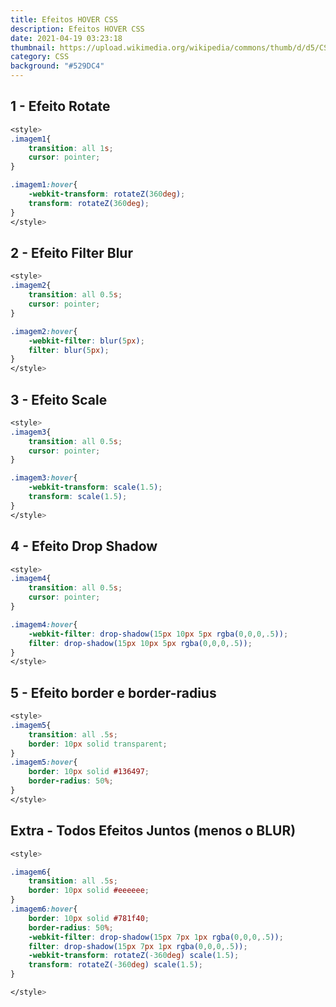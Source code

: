 ```yaml
---
title: Efeitos HOVER CSS
description: Efeitos HOVER CSS
date: 2021-04-19 03:23:18
thumbnail: https://upload.wikimedia.org/wikipedia/commons/thumb/d/d5/CSS3_logo_and_wordmark.svg/120px-CSS3_logo_and_wordmark.svg.png
category: CSS
background: "#529DC4"
---
```

## 1 - Efeito Rotate

```css
<style>
.imagem1{
    transition: all 1s;
    cursor: pointer;
}

.imagem1:hover{
    -webkit-transform: rotateZ(360deg);
    transform: rotateZ(360deg);
}
</style>
```

## 2 - Efeito Filter Blur

```css
<style>
.imagem2{
    transition: all 0.5s;
    cursor: pointer;
}

.imagem2:hover{
    -webkit-filter: blur(5px);
    filter: blur(5px);
}
</style>
```

## 3 - Efeito Scale

```css
<style>
.imagem3{
    transition: all 0.5s;
    cursor: pointer;
}

.imagem3:hover{
    -webkit-transform: scale(1.5);
    transform: scale(1.5);
}
</style>
```

## 4 - Efeito Drop Shadow

```css
<style>
.imagem4{
    transition: all 0.5s;
    cursor: pointer;
}

.imagem4:hover{
    -webkit-filter: drop-shadow(15px 10px 5px rgba(0,0,0,.5));
    filter: drop-shadow(15px 10px 5px rgba(0,0,0,.5));
}
</style>
```

## 5 - Efeito border e border-radius

```css
<style>
.imagem5{
    transition: all .5s;
    border: 10px solid transparent;
}
.imagem5:hover{
    border: 10px solid #136497;
    border-radius: 50%;
}
</style>
```

## Extra - Todos Efeitos Juntos (menos o BLUR)

```css
<style>

.imagem6{
    transition: all .5s;
    border: 10px solid #eeeeee;
}
.imagem6:hover{
    border: 10px solid #781f40;
    border-radius: 50%;
    -webkit-filter: drop-shadow(15px 7px 1px rgba(0,0,0,.5));
    filter: drop-shadow(15px 7px 1px rgba(0,0,0,.5));
    -webkit-transform: rotateZ(-360deg) scale(1.5);
    transform: rotateZ(-360deg) scale(1.5);
}

</style>
```